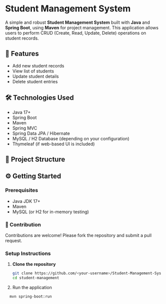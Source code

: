  # Student Management System

A simple and robust **Student Management System** built with **Java** and **Spring Boot**, using **Maven** for project management. This application allows users to perform CRUD (Create, Read, Update, Delete) operations on student records.

## 🚀 Features

- Add new student records
- View list of students
- Update student details
- Delete student entries


## 🛠️ Technologies Used

- Java 17+  
- Spring Boot  
- Maven  
- Spring MVC  
- Spring Data JPA / Hibernate  
- MySQL / H2 Database (depending on your configuration)  
- Thymeleaf (if web-based UI is included)

## 📁 Project Structure

## ⚙️ Getting Started

### Prerequisites

- Java JDK 17+
- Maven
- MySQL (or H2 for in-memory testing)

### 🙌 Contribution
Contributions are welcome! Please fork the repository and submit a pull request.

### Setup Instructions

1. **Clone the repository**
   ```bash
   git clone https://github.com/<your-username>/Student-Management-System.git
   cd student-management
2. Run the application
 ```bash
   mvn spring-boot:run





